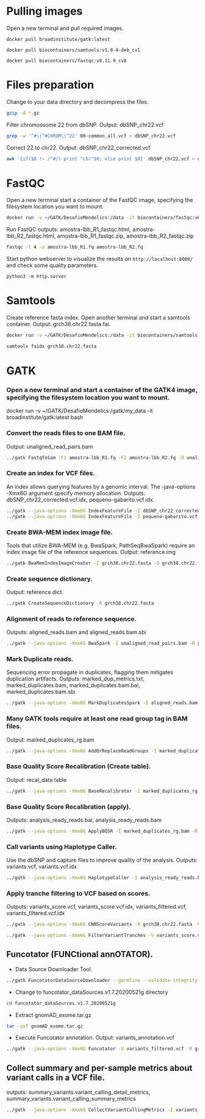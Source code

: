 # Pulling images
Open a new terminal and pull required images.
```
docker pull broadinstitute/gatk:latest
```
```
docker pull biocontainers/samtools:v1.9-4-deb_cv1
```
```
docker pull biocontainers/fastqc:v0.11.9_cv8
```

# Files preparation
Change to your data directory and decompress the files.
```bash
gzip -d *.gz
```
Filter chromossome 22 from dbSNP. Output: dbSNP_chr22.vcf
```bash
grep -w '^#\|^#CHROM\|^22' 00-common_all.vcf > dbSNP_chr22.vcf
```
Correct 22 to chr22. Output: dbSNP_chr22_corrected.vcf
```bash
awk '{if($0 !~ /^#/) print "chr"$0; else print $0}' dbSNP_chr22.vcf > dbSNP_chr22_corrected.vcf
```

# FastQC
Open a new terminal start a container of the FastQC image, specifying the filesystem location you want to mount.
```bash
docker run -v ~/GATK/DesafioMendelics:/data -it biocontainers/fastqc:v0.11.9_cv8 bash
```
Run FastQC
outputs: amostra-lbb_R1_fastqc.html, amostra-lbb_R2_fastqc.html, amostra-lbb_R1_fastqc.zip, amostra-lbb_R2_fastqc.zip
```bash
fastqc -t 4 -o amostra-lbb_R1.fq amostra-lbb_R2.fq
```
Start python webserver to visualize the results on `http://localhost:8000/` and check some quality parameters.
```
python3 -m http.server
```

# Samtools
Create reference fasta index. Open another terminal and start a samtools container. Output: grch38.chr22.fasta.fai.
```bash
docker run -v ~/GATK/DesafioMendelics:/data -it biocontainers/samtools:v1.9-4-deb_cv1 bash
```
```bash
samtools faidx grch38.chr22.fasta
```

# GATK
### Open a new terminal and start a container of the GATK4 image, specifying the filesystem location you want to mount.
docker run -v ~/GATK/DesafioMendelics:/gatk/my_data -it broadinstitute/gatk:latest bash

### Convert the reads files to one BAM file. 
Output: unaligned_read_pairs.bam
```bash
../gatk FastqToSam -F1 amostra-lbb_R1.fq -F2 amostra-lbb_R2.fq -O unaligned_read_pairs.bam --SAMPLE_NAME AMOSTRA-LBB
```

### Create an index for VCF files. 
An index allows querying features by a genomic interval. The -java-options -Xmx6G argument specify memory allocation.
Outputs: dbSNP_chr22_corrected.vcf.idx, pequeno-gabarito.vcf.idx.
```bash
../gatk --java-options -Xmx6G IndexFeatureFile -I dbSNP_chr22_corrected.vcf
../gatk --java-options -Xmx6G IndexFeatureFile -I pequeno-gabarito.vcf
```

### Create BWA-MEM index image file. 
Tools that utilize BWA-MEM (e.g. BwaSpark, PathSeqBwaSpark) require an index image file of the reference sequences. 
Output: reference.img
```bash
../gatk BwaMemIndexImageCreator -I grch38.chr22.fasta -O grch38.chr22.fasta.img
```

### Create sequence dictionary. 
Output: reference.dict.
```bash
../gatk CreateSequenceDictionary -R grch38.chr22.fasta
```

### Alignment of reads to reference sequence. 
Outputs: aligned_reads.bam and aligned_reads.bam.sbi
```bash
../gatk --java-options -Xmx6G BwaSpark -I unaligned_read_pairs.bam -R grch38.chr22.fasta -O aligned_reads.bam
```

### Mark Duplicate reads. 
Sequencing error propagate in duplicates, flagging them mitigates duplication artifacts. 
Outputs: marked_dup_metrics.txt, marked_duplicates.bam, marked_duplicates.bam.bai, marked_duplicates.bam.sbi
```bash
../gatk --java-options -Xmx6G MarkDuplicatesSpark -I aligned_reads.bam -O marked_duplicates.bam -M marked_dup_metrics.txt
```

### Many GATK tools require at least one read group tag in BAM files. 
Output: marked_duplicates_rg.bam
```bash
../gatk --java-options -Xmx6G AddOrReplaceReadGroups -I marked_duplicates.bam -O marked_duplicates_rg.bam -LB AMOSTRA-LBB -PL ILLUMINA -PU AMOSTRA-LBB -SM AMOSTRA-LBB
```

### Base Quality Score Recalibration (Create table). 
Output: recal_data.table
```bash
../gatk --java-options -Xmx6G BaseRecalibrator -I marked_duplicates_rg.bam -R grch38.chr22.fasta --known-sites dbSNP_chr22_corrected.vcf -O recal_data.table
```

### Base Quality Score Recalibration (apply). 
Outputs: analysis_ready_reads.bai, analysis_ready_reads.bam
```bash
../gatk --java-options -Xmx6G ApplyBQSR -I marked_duplicates_rg.bam -R grch38.chr22.fasta --bqsr-recal-file recal_data.table -O analysis_ready_reads.bam
```

### Call variants using Haplotype Caller. 
Use the dbSNP and capture files to improve quality of the analysis. 
Outputs: variants.vcf, variants.vcf.idx.
```bash
../gatk --java-options -Xmx6G HaplotypeCaller -I analysis_ready_reads.bam -R grch38.chr22.fasta --dbsnp dbSNP_chr22_corrected.vcf -L coverage.bed -O variants.vcf
```

### Apply tranche filtering to VCF based on scores. 
Outputs: variants_score.vcf, variants_score.vcf.idx, variants_filtered.vcf, variants_filtered.vcf.idx
```bash
../gatk --java-options -Xmx6G CNNScoreVariants -R grch38.chr22.fasta -V variants.vcf -O variants_score.vcf
```
```bash
../gatk --java-options -Xmx6G FilterVariantTranches -V variants_score.vcf --resource dbSNP_chr22_corrected.vcf --info-key CNN_1D -O variants_filtered.vcf
```

## Funcotator (FUNCtional annOTATOR). 
- Data Source Downloader Tool.
```bash
../gatk FuncotatorDataSourceDownloader --germline --validate-integrity --extract-after-download
```
- Change to funcotator_dataSources.v1.7.20200521g directory
```bash
cd funcotator_dataSources.v1.7.20200521g
```
- Extract gnomAD_exome.tar.gz
```bash
tar -zxf gnomAD_exome.tar.gz
```
- Execute Funcotator annotation. 
Output: variants_annotation.vcf
```bash
../gatk --java-options -Xmx6G Funcotator -V variants_filtered.vcf -R grch38.chr22.fasta -O variants_annotation --output-file-format VCF --data-sources-path funcotator_dataSources.v1.7.20200521g --ref-version hg38
```

## Collect summary and per-sample metrics about variant calls in a VCF file.
outputs: summary_variants.variant_calling_detail_metrics, summary_variants.variant_calling_summary_metrics
```bash
../gatk --java-options -Xmx6G CollectVariantCallingMetrics -I variants_filtered.vcf --DBSNP dbSNP_chr22_corrected.vcf -O summary_variants
```